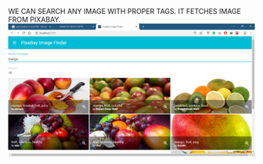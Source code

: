 WE CAN SEARCH ANY IMAGE WITH PROPER TAGS. IT FETCHES IMAGE FROM PIXABAY.
![alt text](https://github.com/RISHU-GUPTA/Pixabay_Image_Finder/blob/master/Pixabay%20Image.png)

